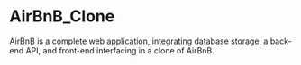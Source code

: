 # AirBnB_Clone
AirBnB is a complete web application, integrating database storage, a back-end API, and front-end interfacing in a clone of AirBnB.
